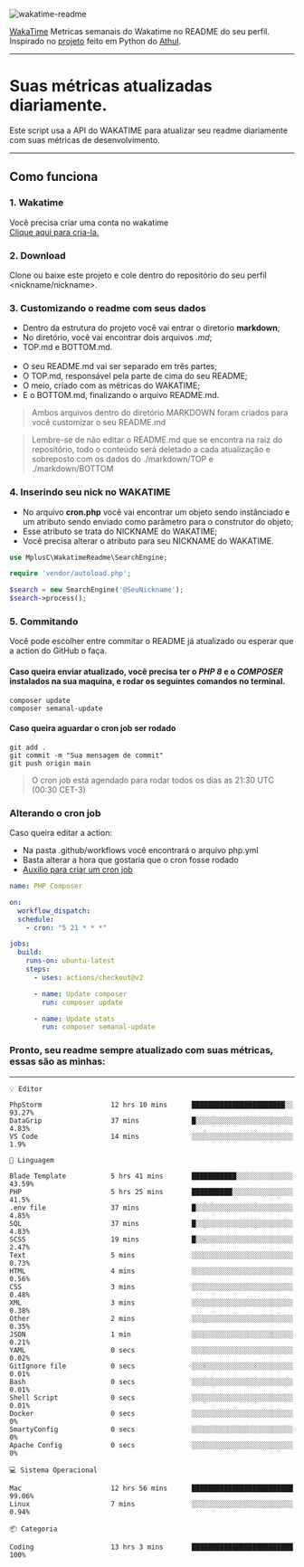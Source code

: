 ![wakatime-readme](https://socialify.git.ci/bymatheus/wakatime-readme/image?description=1&descriptionEditable=M%C3%A9tricas%20semanais%20do%20Wakatime%20no%20seu%20README%20de%20perfil.&font=KoHo&forks=1&language=1&owner=1&pattern=Signal&stargazers=1&theme=Dark)

[WakaTime](https://wakatime.com) Metricas semanais do Wakatime no README do seu perfil. <br>
Inspirado no [projeto](https://github.com/athul/waka-readme) feito em Python do [Athul](https://github.com/athul).
___

# Suas métricas atualizadas diariamente.
Este script usa a API do WAKATIME para atualizar seu readme diariamente com suas métricas de desenvolvimento.

___

## Como funciona

### 1. Wakatime
Você precisa criar uma conta no wakatime <br>
[Clique aqui para cria-la.](https://wakatime.com) 

### 2. Download
Clone ou baixe este projeto e cole dentro do repositório do seu perfil <nickname/nickname>.

### 3. Customizando o readme com seus dados
- Dentro da estrutura do projeto você vai entrar o diretorio **markdown**;  
- No diretório, você vai encontrar dois arquivos *.md*;
- TOP.md e BOTTOM.md.
<br><br>
- O seu README.md vai ser separado em três partes; 
- O TOP.md, responsável pela parte de cima do seu README;
- O meio, criado com as métricas do WAKATIME;
- E o BOTTOM.md, finalizando o arquivo README.md.<br>

> Ambos arquivos dentro do diretório MARKDOWN foram criados para você customizar o seu README.md

> Lembre-se de não editar o README.md que se encontra na raiz do repositório, todo o conteúdo será deletado a cada atualização e sobreposto com os dados do ./markdown/TOP e ./markdown/BOTTOM

### 4. Inserindo seu nick no WAKATIME
- No arquivo **cron.php** você vai encontrar um objeto sendo instânciado e um atributo sendo enviado como parâmetro para o construtor do objeto;
- Esse atributo se trata do NICKNAME do WAKATIME;
- Você precisa alterar o atributo para seu NICKNAME do WAKATIME.

```php
use MplusC\WakatimeReadme\SearchEngine;

require 'vendor/autoload.php';

$search = new SearchEngine('@SeuNickname');
$search->process();
```

### 5. Commitando
Você pode escolher entre commitar o README já atualizado ou esperar que a action do GitHub o faça. <br>

#### Caso queira enviar atualizado, você precisa ter o *PHP 8* e o *COMPOSER* instalados na sua maquina, e rodar os seguintes comandos no terminal.
```composer
composer update
composer semanal-update 
```

#### Caso queira aguardar o cron job ser rodado 
```git 
git add .
git commit -m "Sua mensagem de commit"
git push origin main
```

>O cron job está agendado para rodar todos os dias as 21:30 UTC (00:30 CET-3) 

### Alterando o cron job
Caso queira editar a action:

- Na pasta .github/workflows você encontrará o arquivo php.yml
- Basta alterar a hora que gostaria que o cron fosse rodado
- [Auxilio para criar um cron job](https://crontab.guru)

```yml
name: PHP Composer

on:
  workflow_dispatch:
  schedule:
    - cron: "5 21 * * *"

jobs:
  build:
    runs-on: ubuntu-latest
    steps:
      - uses: actions/checkout@v2

      - name: Update composer
        run: composer update

      - name: Update stats
        run: composer semanal-update
```

### Pronto, seu readme sempre atualizado com suas métricas, essas são as minhas:

___
```text
💡 Editor

PhpStorm                 12 hrs 10 mins      ███████████████████████░░     93.27%
DataGrip                 37 mins             █░░░░░░░░░░░░░░░░░░░░░░░░      4.83%
VS Code                  14 mins             ░░░░░░░░░░░░░░░░░░░░░░░░░       1.9%
```
```text
💬 Linguagem

Blade Template           5 hrs 41 mins       ███████████░░░░░░░░░░░░░░     43.59%
PHP                      5 hrs 25 mins       ██████████░░░░░░░░░░░░░░░      41.5%
.env file                37 mins             █░░░░░░░░░░░░░░░░░░░░░░░░      4.85%
SQL                      37 mins             █░░░░░░░░░░░░░░░░░░░░░░░░      4.83%
SCSS                     19 mins             █░░░░░░░░░░░░░░░░░░░░░░░░      2.47%
Text                     5 mins              ░░░░░░░░░░░░░░░░░░░░░░░░░      0.73%
HTML                     4 mins              ░░░░░░░░░░░░░░░░░░░░░░░░░      0.56%
CSS                      3 mins              ░░░░░░░░░░░░░░░░░░░░░░░░░      0.48%
XML                      3 mins              ░░░░░░░░░░░░░░░░░░░░░░░░░      0.38%
Other                    2 mins              ░░░░░░░░░░░░░░░░░░░░░░░░░      0.35%
JSON                     1 min               ░░░░░░░░░░░░░░░░░░░░░░░░░      0.21%
YAML                     0 secs              ░░░░░░░░░░░░░░░░░░░░░░░░░      0.02%
GitIgnore file           0 secs              ░░░░░░░░░░░░░░░░░░░░░░░░░      0.01%
Bash                     0 secs              ░░░░░░░░░░░░░░░░░░░░░░░░░      0.01%
Shell Script             0 secs              ░░░░░░░░░░░░░░░░░░░░░░░░░      0.01%
Docker                   0 secs              ░░░░░░░░░░░░░░░░░░░░░░░░░         0%
SmartyConfig             0 secs              ░░░░░░░░░░░░░░░░░░░░░░░░░         0%
Apache Config            0 secs              ░░░░░░░░░░░░░░░░░░░░░░░░░         0%
```
```text
💻 Sistema Operacional

Mac                      12 hrs 56 mins      █████████████████████████     99.06%
Linux                    7 mins              ░░░░░░░░░░░░░░░░░░░░░░░░░      0.94%
```
```text
📦 Categoria

Coding                   13 hrs 3 mins       █████████████████████████       100%
```
